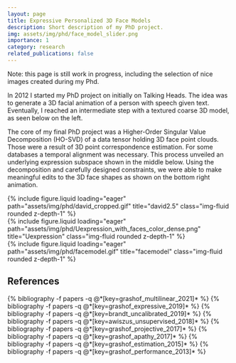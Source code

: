 ```yaml
---
layout: page
title: Expressive Personalized 3D Face Models
description: Short description of my PhD project.
img: assets/img/phd/face_model_slider.png
importance: 1
category: research
related_publications: false
---
```


Note: this page is still work in progress, including the selection of nice images created during my Phd. 


In 2012 I started my PhD project on initially on Talking Heads. The idea was to generate a 3D facial animation of a person with speech given text. 
Eventually, I reached an intermediate step with a textured coarse 3D model, as seen below on the left. 

The core of my final PhD project was a Higher-Order Singular Value Decomposition (HO-SVD) of a data tensor holding 3D face point clouds. Those were a result of 3D point correspondence estimation. For some databases a temporal alignment was necessary. 
This process unveiled an underlying expression subspace shown in the middle below. 
Using the decomposition and carefully designed constraints, we were able to make meaningful edits to the 3D face shapes as shown on the bottom right animation. 

<!-- 
![David](/assets/img/phd/david_cropped.gif)
![facemodel](/assets/img/phd/facemodel.gif)
![Uexpression](/assets/img/phd/Uexpression_with_faces_color_dense.png)
-->

<div class="row">
    <div class="col-sm mt-3 mt-md-0">
        {% include figure.liquid loading="eager" path="assets/img/phd/david_cropped.gif" title="david2.5" class="img-fluid rounded z-depth-1" %}
    </div>
    <div class="col-sm mt-3 mt-md-0">
        {% include figure.liquid loading="eager" path="assets/img/phd/Uexpression_with_faces_color_dense.png" title="Uexpression" class="img-fluid rounded z-depth-1" %}
    </div>
    <div class="col-sm mt-3 mt-md-0">
        {% include figure.liquid loading="eager" path="assets/img/phd/facemodel.gif" title="facemodel" class="img-fluid rounded z-depth-1" %}
    </div>
</div>



## References
<div class="publications">
  {% bibliography -f papers -q @*[key=grashof_multilinear_2021]* %}
  {% bibliography -f papers -q @*[key=grashof_expressive_2019]* %}
  {% bibliography -f papers -q @*[key=brandt_uncalibrated_2019]* %}
  {% bibliography -f papers -q @*[key=awiszus_unsupervised_2018]* %}
  {% bibliography -f papers -q @*[key=grashof_projective_2017]* %}
  {% bibliography -f papers -q @*[key=grashof_apathy_2017]* %}
  {% bibliography -f papers -q @*[key=grashof_estimation_2015]* %}
  {% bibliography -f papers -q @*[key=grashof_performance_2013]* %}
</div>